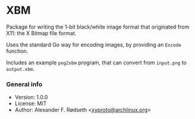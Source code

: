 # XBM

Package for writing the 1-bit black/white image format that originated from X11: the X Bitmap file format.

Uses the standard Go way for encoding images, by providing an `Encode` function.

Includes an example `png2xbm` program, that can convert from `input.png` to `output.xbm`.

### General info

* Version: 1.0.0
* License: MIT
* Author: Alexander F. Rødseth &lt;xyproto@archlinux.org&gt;
